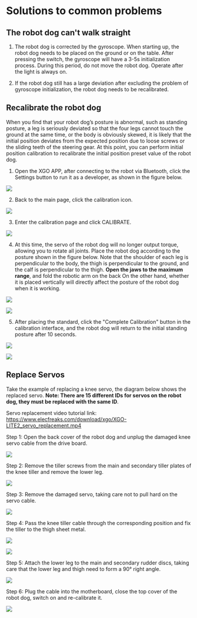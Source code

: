 ﻿---
sidebar_position: 9
sidebar_label: FAQ
---

# Solutions to common problems

## The robot dog can't walk straight

1. The robot dog is corrected by the gyroscope. When starting up, the robot dog needs to be placed on the ground or on the table. After pressing the switch, the gyroscope will have a 3-5s initialization process. During this period, do not move the robot dog. Operate after the light is always on.

2. If the robot dog still has a large deviation after excluding the problem of gyroscope initialization, the robot dog needs to be recalibrated.

## Recalibrate the robot dog

When you find that your robot dog’s posture is abnormal, such as standing posture, a leg is seriously deviated so that the four legs cannot touch the ground at the same time, or the body is obviously skewed, it is likely that the initial position deviates from the expected position due to loose screws or the sliding teeth of the steering gear. At this point, you can perform initial position calibration to recalibrate the initial position preset value of the robot dog.

1. Open the XGO APP, after connecting to the robot via Bluetooth, click the Settings button to run it as a developer, as shown in the figure below.

![](https://wiki-media-ef.oss-cn-hongkong.aliyuncs.com//images/microbit-xgo-lite2-faq-07.png)

2. Back to the main page, click the calibration icon.

![](https://wiki-media-ef.oss-cn-hongkong.aliyuncs.com//images/microbit-xgo-lite2-faq-04.png)

3. Enter the calibration page and click CALIBRATE.

![](https://wiki-media-ef.oss-cn-hongkong.aliyuncs.com//images/microbit-xgo-lite2-faq-05.png)

4. At this time, the servo of the robot dog will no longer output torque, allowing you to rotate all joints. Place the robot dog according to the posture shown in the figure below. Note that the shoulder of each leg is perpendicular to the body, the thigh is perpendicular to the ground, and the calf is perpendicular to the thigh. **Open the jaws to the maximum range**, and fold the robotic arm on the back On the other hand, whether it is placed vertically will directly affect the posture of the robot dog when it is working.

![](https://wiki-media-ef.oss-cn-hongkong.aliyuncs.com//images/microbit-xgo-lite2-faq-01.png)

![](https://wiki-media-ef.oss-cn-hongkong.aliyuncs.com//images/microbit-xgo-lite2-faq-02.png)

5. After placing the standard, click the "Complete Calibration" button in the calibration interface, and the robot dog will return to the initial standing posture after 10 seconds.

![](https://wiki-media-ef.oss-cn-hongkong.aliyuncs.com//images/microbit-xgo-lite2-faq-06.png)

![](https://wiki-media-ef.oss-cn-hongkong.aliyuncs.com//images/microbit-xgo-lite2-faq-03.png)

## Replace Servos

Take the example of replacing a knee servo, the diagram below shows the replaced servo. **Note: There are 15 different IDs for servos on the robot dog, they must be replaced with the same ID**.

Servo replacement video tutorial link: https://www.elecfreaks.com/download/xgo/XGO-LITE2_servo_replacement.mp4

Step 1: Open the back cover of the robot dog and unplug the damaged knee servo cable from the drive board.

![](https://wiki-media-ef.oss-cn-hongkong.aliyuncs.com//images/microbit-xgo-lite2-faq-08.png)



Step 2: Remove the tiller screws from the main and secondary tiller plates of the knee tiller and remove the lower leg.

![](https://wiki-media-ef.oss-cn-hongkong.aliyuncs.com//images/microbit-xgo-lite2-faq-09.png)



Step 3: Remove the damaged servo, taking care not to pull hard on the servo cable.

![](https://wiki-media-ef.oss-cn-hongkong.aliyuncs.com//images/microbit-xgo-lite2-faq-10.png)

Step 4: Pass the knee tiller cable through the corresponding position and fix the tiller to the thigh sheet metal.

![](https://wiki-media-ef.oss-cn-hongkong.aliyuncs.com//images/microbit-xgo-lite2-faq-11.png)



![](https://wiki-media-ef.oss-cn-hongkong.aliyuncs.com//images/microbit-xgo-lite2-faq-12.png)


Step 5: Attach the lower leg to the main and secondary rudder discs, taking care that the lower leg and thigh need to form a 90° right angle.

![](https://wiki-media-ef.oss-cn-hongkong.aliyuncs.com//images/microbit-xgo-lite2-faq-13.png)


Step 6: Plug the cable into the motherboard, close the top cover of the robot dog, switch on and re-calibrate it.

![](https://wiki-media-ef.oss-cn-hongkong.aliyuncs.com//images/microbit-xgo-lite2-faq-14.png)
